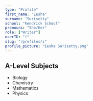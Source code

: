 ```yaml
---
type: "Profile"
first_name: "Eesha"
surname: "Surisetty"
school: "Kendrick School"
pronouns: "She/Her"
role: ["Writer"]
userID: "i"
slug: "/profiles/i"
profile_picture: "Eesha Surisetty.png"
---
```


## A-Level Subjects

- Biology
- Chemistry
- Mathematics
- Physics
    